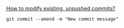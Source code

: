 [How to modify existing, unpushed commits?](https://stackoverflow.com/questions/179123/how-to-modify-existing-unpushed-commits)

```git
git commit --amend -m "New commit message"
```